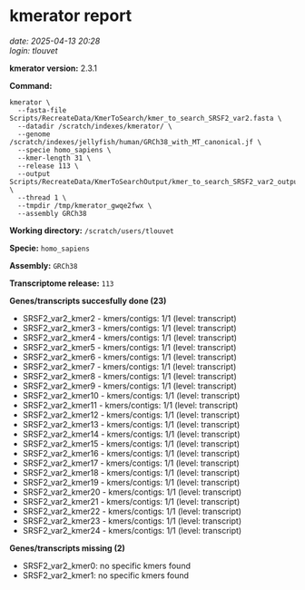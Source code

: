 # kmerator report
*date: 2025-04-13 20:28*  
*login: tlouvet*

**kmerator version:** 2.3.1

**Command:**

```
kmerator \
  --fasta-file Scripts/RecreateData/KmerToSearch/kmer_to_search_SRSF2_var2.fasta \
  --datadir /scratch/indexes/kmerator/ \
  --genome /scratch/indexes/jellyfish/human/GRCh38_with_MT_canonical.jf \
  --specie homo_sapiens \
  --kmer-length 31 \
  --release 113 \
  --output Scripts/RecreateData/KmerToSearchOutput/kmer_to_search_SRSF2_var2_output \
  --thread 1 \
  --tmpdir /tmp/kmerator_gwqe2fwx \
  --assembly GRCh38
```

**Working directory:** `/scratch/users/tlouvet`

**Specie:** `homo_sapiens`

**Assembly:** `GRCh38`

**Transcriptome release:** `113`

**Genes/transcripts succesfully done (23)**

- SRSF2_var2_kmer2 - kmers/contigs: 1/1 (level: transcript)
- SRSF2_var2_kmer3 - kmers/contigs: 1/1 (level: transcript)
- SRSF2_var2_kmer4 - kmers/contigs: 1/1 (level: transcript)
- SRSF2_var2_kmer5 - kmers/contigs: 1/1 (level: transcript)
- SRSF2_var2_kmer6 - kmers/contigs: 1/1 (level: transcript)
- SRSF2_var2_kmer7 - kmers/contigs: 1/1 (level: transcript)
- SRSF2_var2_kmer8 - kmers/contigs: 1/1 (level: transcript)
- SRSF2_var2_kmer9 - kmers/contigs: 1/1 (level: transcript)
- SRSF2_var2_kmer10 - kmers/contigs: 1/1 (level: transcript)
- SRSF2_var2_kmer11 - kmers/contigs: 1/1 (level: transcript)
- SRSF2_var2_kmer12 - kmers/contigs: 1/1 (level: transcript)
- SRSF2_var2_kmer13 - kmers/contigs: 1/1 (level: transcript)
- SRSF2_var2_kmer14 - kmers/contigs: 1/1 (level: transcript)
- SRSF2_var2_kmer15 - kmers/contigs: 1/1 (level: transcript)
- SRSF2_var2_kmer16 - kmers/contigs: 1/1 (level: transcript)
- SRSF2_var2_kmer17 - kmers/contigs: 1/1 (level: transcript)
- SRSF2_var2_kmer18 - kmers/contigs: 1/1 (level: transcript)
- SRSF2_var2_kmer19 - kmers/contigs: 1/1 (level: transcript)
- SRSF2_var2_kmer20 - kmers/contigs: 1/1 (level: transcript)
- SRSF2_var2_kmer21 - kmers/contigs: 1/1 (level: transcript)
- SRSF2_var2_kmer22 - kmers/contigs: 1/1 (level: transcript)
- SRSF2_var2_kmer23 - kmers/contigs: 1/1 (level: transcript)
- SRSF2_var2_kmer24 - kmers/contigs: 1/1 (level: transcript)


**Genes/transcripts missing (2)**

- SRSF2_var2_kmer0: no specific kmers found
- SRSF2_var2_kmer1: no specific kmers found
